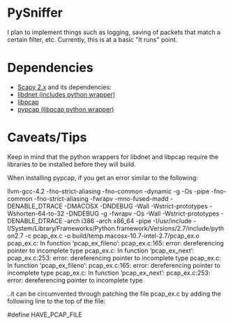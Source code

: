 PySniffer
=========
I plan to implement things such as logging, saving of packets that match a certain filter, etc. Currently, this is at a basic "It runs" point.

Dependencies
============
 * [Scapy 2.x](http://www.secdev.org/projects/scapy/doc/installation.html) and its dependencies:
 * [libdnet (includes python wrapper)](http://code.google.com/p/libdnet/)
 * [libpcap](http://www.tcpdump.org/)
 * [pypcap (libpcap python wrapper)](http://code.google.com/p/pypcap/)

Caveats/Tips
============

Keep in mind that the python wrappers for libdnet and libpcap require the libraries to be installed before they will build.

When installing pypcap, if you get an error similar to the following:

llvm-gcc-4.2 -fno-strict-aliasing -fno-common -dynamic -g -Os -pipe -fno-common -fno-strict-aliasing -fwrapv -mno-fused-madd -DENABLE_DTRACE -DMACOSX -DNDEBUG -Wall -Wstrict-prototypes -Wshorten-64-to-32 -DNDEBUG -g -fwrapv -Os -Wall -Wstrict-prototypes -DENABLE_DTRACE -arch i386 -arch x86_64 -pipe -I/usr/include -I/System/Library/Frameworks/Python.framework/Versions/2.7/include/python2.7 -c pcap_ex.c -o build/temp.macosx-10.7-intel-2.7/pcap_ex.o
pcap_ex.c: In function ‘pcap_ex_fileno’:
pcap_ex.c:165: error: dereferencing pointer to incomplete type
pcap_ex.c: In function ‘pcap_ex_next’:
pcap_ex.c:253: error: dereferencing pointer to incomplete type
pcap_ex.c: In function ‘pcap_ex_fileno’:
pcap_ex.c:165: error: dereferencing pointer to incomplete type
pcap_ex.c: In function ‘pcap_ex_next’:
pcap_ex.c:253: error: dereferencing pointer to incomplete type

..it can be circumvented through patching the file pcap_ex.c by adding the following line to the top of the file:

#define HAVE_PCAP_FILE

